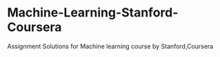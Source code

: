 # Machine-Learning-Stanford-Coursera
Assignment Solutions for Machine learning course by Stanford,Coursera
